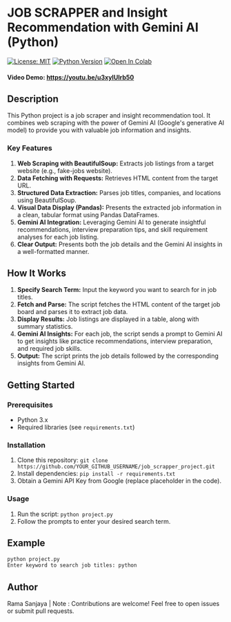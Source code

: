 # JOB SCRAPPER and Insight Recommendation with Gemini AI (Python)

[![License: MIT](https://img.shields.io/badge/License-MIT-yellow.svg)](https://opensource.org/licenses/MIT)
[![Python Version](https://img.shields.io/badge/Python-3.x-blue.svg)](https://www.python.org/)
[![Open In Colab](https://colab.research.google.com/assets/colab-badge.svg)](https://colab.research.google.com/github/YOUR_GITHUB_USERNAME/job_scrapper_project)

#### Video Demo: https://youtu.be/u3xyIUlrb50

## Description

This Python project is a job scraper and insight recommendation tool. It combines web scraping with the power of Gemini AI (Google's generative AI model) to provide you with valuable job information and insights.

### Key Features

1. **Web Scraping with BeautifulSoup:** Extracts job listings from a target website (e.g., fake-jobs website).
2. **Data Fetching with Requests:** Retrieves HTML content from the target URL.
3. **Structured Data Extraction:** Parses job titles, companies, and locations using BeautifulSoup.
4. **Visual Data Display (Pandas):** Presents the extracted job information in a clean, tabular format using Pandas DataFrames.
5. **Gemini AI Integration:** Leveraging Gemini AI to generate insightful recommendations, interview preparation tips, and skill requirement analyses for each job listing.
6. **Clear Output:**  Presents both the job details and the Gemini AI insights in a well-formatted manner.

## How It Works

1. **Specify Search Term:** Input the keyword you want to search for in job titles.
2. **Fetch and Parse:** The script fetches the HTML content of the target job board and parses it to extract job data.
3. **Display Results:** Job listings are displayed in a table, along with summary statistics.
4. **Gemini AI Insights:** For each job, the script sends a prompt to Gemini AI to get insights like practice recommendations, interview preparation, and required job skills.
5. **Output:** The script prints the job details followed by the corresponding insights from Gemini AI.

## Getting Started

### Prerequisites

- Python 3.x
- Required libraries (see `requirements.txt`)

### Installation

1. Clone this repository: `git clone https://github.com/YOUR_GITHUB_USERNAME/job_scrapper_project.git`
2. Install dependencies: `pip install -r requirements.txt`
3. Obtain a Gemini API Key from Google (replace placeholder in the code).

### Usage

1. Run the script: `python project.py`
2. Follow the prompts to enter your desired search term.

## Example

```bash
python project.py
Enter keyword to search job titles: python
```
## Author
Rama Sanjaya | Note : Contributions are welcome! Feel free to open issues or submit pull requests.

